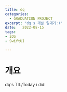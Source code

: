 ```yaml
---
title: dq
categories: 
  - GRADUATION PROJECT
excerpt: "dq's 개발 일대기:)"
date:   2022-08-15
tags:
- iOS
- SwiftUI

---
```


# 개요

dq's TIL/Today i did



<br />
<br />


